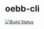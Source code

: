 # oebb-cli

[![Build Status](https://travis-ci.com/chrboe/go-oebb.svg?branch=master)](https://travis-ci.com/chrboe/oebb-cli)

